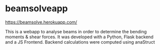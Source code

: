 # beamsolveapp

https://beamsolve.herokuapp.com/

This is a webapp to analyse beams in order to determine the bending moments & shear forces. It was developed with a Python, Flask backend and a JS Frontend. Backend calculations were computed using anaStruct
